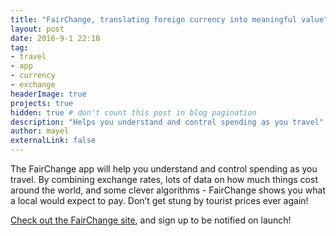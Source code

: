 ```yaml
---
title: "FairChange, translating foreign currency into meaningful value"
layout: post
date: 2016-9-1 22:10
tag: 
- travel
- app
- currency
- exchange
headerImage: true
projects: true
hidden: true # don't count this post in blog pagination
description: "Helps you understand and control spending as you travel"
author: mayel
externalLink: false
---
```



The FairChange app will help you understand and control spending as you travel. By combining exchange rates, lots of data on how much things cost around the world, and some clever algorithms - FairChange shows you what a local would expect to pay. Don’t get stung by tourist prices ever again!

[Check out the FairChange site](http://fairchange.it/), and sign up to be notified on launch!